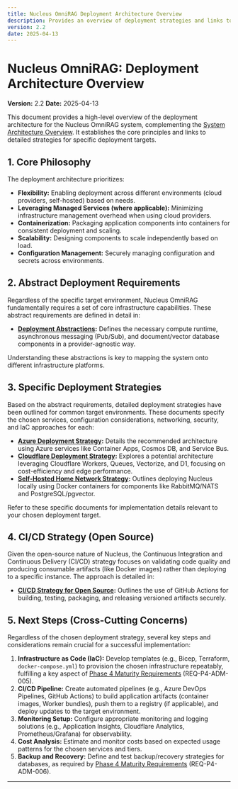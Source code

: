 ```yaml
---
title: Nucleus OmniRAG Deployment Architecture Overview
description: Provides an overview of deployment strategies and links to detailed architectures for Azure, Cloudflare, and Self-Hosting.
version: 2.2
date: 2025-04-13
---
```


# Nucleus OmniRAG: Deployment Architecture Overview

**Version:** 2.2
**Date:** 2025-04-13

This document provides a high-level overview of the deployment architecture for the Nucleus OmniRAG system, complementing the [System Architecture Overview](./00_ARCHITECTURE_OVERVIEW.md). It establishes the core principles and links to detailed strategies for specific deployment targets.

## 1. Core Philosophy

The deployment architecture prioritizes:

*   **Flexibility:** Enabling deployment across different environments (cloud providers, self-hosted) based on needs.
*   **Leveraging Managed Services (where applicable):** Minimizing infrastructure management overhead when using cloud providers.
*   **Containerization:** Packaging application components into containers for consistent deployment and scaling.
*   **Scalability:** Designing components to scale independently based on load.
*   **Configuration Management:** Securely managing configuration and secrets across environments.

## 2. Abstract Deployment Requirements

Regardless of the specific target environment, Nucleus OmniRAG fundamentally requires a set of core infrastructure capabilities. These abstract requirements are defined in detail in:

*   **[Deployment Abstractions](./Deployment/ARCHITECTURE_DEPLOYMENT_ABSTRACTIONS.md):** Defines the necessary compute runtime, asynchronous messaging (Pub/Sub), and document/vector database components in a provider-agnostic way.

Understanding these abstractions is key to mapping the system onto different infrastructure platforms.

## 3. Specific Deployment Strategies

Based on the abstract requirements, detailed deployment strategies have been outlined for common target environments. These documents specify the chosen services, configuration considerations, networking, security, and IaC approaches for each:

*   **[Azure Deployment Strategy](./Deployment/Hosting/ARCHITECTURE_HOSTING_AZURE.md):** Details the recommended architecture using Azure services like Container Apps, Cosmos DB, and Service Bus.
*   **[Cloudflare Deployment Strategy](./Deployment/Hosting/ARCHITECTURE_HOSTING_CLOUDFLARE.md):** Explores a potential architecture leveraging Cloudflare Workers, Queues, Vectorize, and D1, focusing on cost-efficiency and edge performance.
*   **[Self-Hosted Home Network Strategy](./Deployment/Hosting/ARCHITECTURE_HOSTING_SELFHOST_HOMENETWORK.md):** Outlines deploying Nucleus locally using Docker containers for components like RabbitMQ/NATS and PostgreSQL/pgvector.

Refer to these specific documents for implementation details relevant to your chosen deployment target.

## 4. CI/CD Strategy (Open Source)

Given the open-source nature of Nucleus, the Continuous Integration and Continuous Delivery (CI/CD) strategy focuses on validating code quality and producing consumable artifacts (like Docker images) rather than deploying to a specific instance. The approach is detailed in:

*   **[CI/CD Strategy for Open Source](./Deployment/ARCHITECTURE_DEPLOYMENT_CICD_OSS.md):** Outlines the use of GitHub Actions for building, testing, packaging, and releasing versioned artifacts securely.

## 5. Next Steps (Cross-Cutting Concerns)

Regardless of the chosen deployment strategy, several key steps and considerations remain crucial for a successful implementation:

1.  **Infrastructure as Code (IaC):** Develop templates (e.g., Bicep, Terraform, `docker-compose.yml`) to provision the chosen infrastructure repeatably, fulfilling a key aspect of [Phase 4 Maturity Requirements](../Requirements/04_REQUIREMENTS_PHASE4_MATURITY.md#33-enterprise-readiness--admin-features) (REQ-P4-ADM-005).
2.  **CI/CD Pipeline:** Create automated pipelines (e.g., Azure DevOps Pipelines, GitHub Actions) to build application artifacts (container images, Worker bundles), push them to a registry (if applicable), and deploy updates to the target environment.
3.  **Monitoring Setup:** Configure appropriate monitoring and logging solutions (e.g., Application Insights, Cloudflare Analytics, Prometheus/Grafana) for observability.
4.  **Cost Analysis:** Estimate and monitor costs based on expected usage patterns for the chosen services and tiers.
5.  **Backup and Recovery:** Define and test backup/recovery strategies for databases, as required by [Phase 4 Maturity Requirements](../Requirements/04_REQUIREMENTS_PHASE4_MATURITY.md#33-enterprise-readiness--admin-features) (REQ-P4-ADM-006).

---
